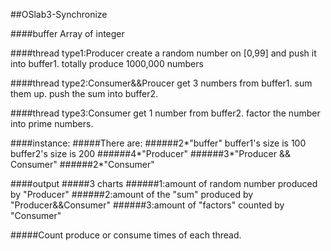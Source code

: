 ##OSlab3-Synchronize

####buffer
Array of integer

####thread type1:Producer
create a random number on [0,99] and push it into buffer1.
totally produce 1000,000 numbers

####thread type2:Consumer&&Proucer
get 3 numbers from buffer1.
sum them up.
push the sum into buffer2.

####thread type3:Consumer
get 1 number from buffer2.
factor the number into prime numbers.

####instance:
#####There are:
######2*"buffer"
buffer1's size is 100
buffer2's size is 200
######4*"Producer"
######3*"Producer && Consumer"
######2*"Consumer"

####output
#####3 charts
######1:amount of random number produced by "Producer"
######2:amount of the "sum" produced by "Producer&&Consumer"
######3:amount of "factors" counted by "Consumer"

#####Count produce or consume times of each thread.
